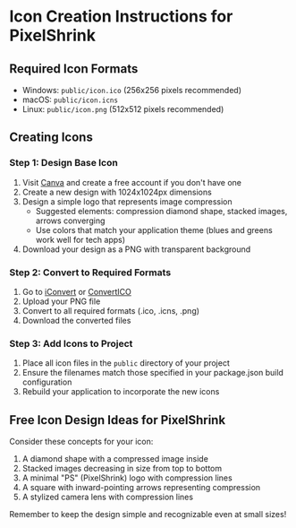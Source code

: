 # Icon Creation Instructions for PixelShrink

## Required Icon Formats

- Windows: `public/icon.ico` (256x256 pixels recommended)
- macOS: `public/icon.icns`
- Linux: `public/icon.png` (512x512 pixels recommended)

## Creating Icons

### Step 1: Design Base Icon

1. Visit [Canva](https://www.canva.com/) and create a free account if you don't have one
2. Create a new design with 1024x1024px dimensions
3. Design a simple logo that represents image compression
   - Suggested elements: compression diamond shape, stacked images, arrows converging
   - Use colors that match your application theme (blues and greens work well for tech apps)
4. Download your design as a PNG with transparent background

### Step 2: Convert to Required Formats

1. Go to [iConvert](https://iconverticons.com/) or [ConvertICO](https://convertico.com/)
2. Upload your PNG file
3. Convert to all required formats (.ico, .icns, .png)
4. Download the converted files

### Step 3: Add Icons to Project

1. Place all icon files in the `public` directory of your project
2. Ensure the filenames match those specified in your package.json build configuration
3. Rebuild your application to incorporate the new icons

## Free Icon Design Ideas for PixelShrink

Consider these concepts for your icon:

1. A diamond shape with a compressed image inside
2. Stacked images decreasing in size from top to bottom
3. A minimal "PS" (PixelShrink) logo with compression lines
4. A square with inward-pointing arrows representing compression
5. A stylized camera lens with compression lines

Remember to keep the design simple and recognizable even at small sizes!
